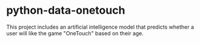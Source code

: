 # python-data-onetouch
This project includes an artificial intelligence model that predicts whether a user will like the game "OneTouch" based on their age.
